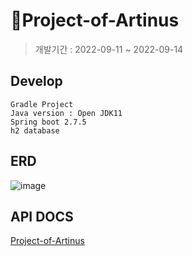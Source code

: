 # 🥇Project-of-Artinus
> 개발기간 : 2022-09-11 ~ 2022-09-14
## Develop
```
Gradle Project
Java version : Open JDK11
Spring boot 2.7.5
h2 database
```

## ERD
![image](https://user-images.githubusercontent.com/104186487/201574347-76b673ca-e7d0-4db2-bc7b-65cc924f19f2.png)


## API DOCS

[Project-of-Artinus](https://jinwapp.gitbook.io/project-of-artinus-1/)

